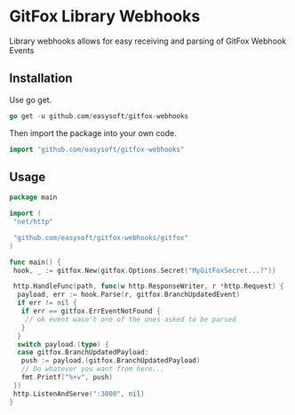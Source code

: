 # GitFox Library Webhooks

Library webhooks allows for easy receiving and parsing of GitFox Webhook Events

## Installation

Use go get.

```go
go get -u github.com/easysoft/gitfox-webhooks
```

Then import the package into your own code.

```go
import "github.com/easysoft/gitfox-webhooks"
```

## Usage

```go
package main

import (
 "net/http"

 "github.com/easysoft/gitfox-webhooks/gitfox"
)

func main() {
 hook, _ := gitfox.New(gitfox.Options.Secret("MyGitFoxSecret...?"))

 http.HandleFunc(path, func(w http.ResponseWriter, r *http.Request) {
  payload, err := hook.Parse(r, gitfox.BranchUpdatedEvent)
  if err != nil {
   if err == gitfox.ErrEventNotFound {
    // ok event wasn't one of the ones asked to be parsed
   }
  }
  switch payload.(type) {
  case gitfox.BranchUpdatedPayload:
   push := payload.(gitfox.BranchUpdatedPayload)
   // Do whatever you want from here...
   fmt.Printf("%+v", push)
 })
 http.ListenAndServe(":3000", nil)
}
```
